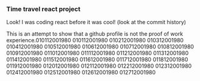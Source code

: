 ### Time travel react project

Look! I was coding react before it was cool! (look at the commit history)

This is an attempt to show that a github profile is not the proof of work experience.010112001980
010112001980
010212001980
010312001980
010412001980
010512001980
010612001980
010712001980
010812001980
010912001980
011012001980
011112001980
011212001980
011312001980
011412001980
011512001980
011612001980
011712001980
011812001980
011912001980
012012001980
012112001980
012212001980
012312001980
012412001980
012512001980
012612001980
012712001980
